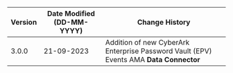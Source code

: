 | **Version** | **Date Modified (DD-MM-YYYY)** | **Change History**                                                                         |
|-------------|--------------------------------|--------------------------------------------------------------------------------------------|
| 3.0.0       | 21-09-2023                     |	Addition of new CyberArk Enterprise Password Vault (EPV) Events AMA **Data Connector**  |                    | 	                                                            |  
         
                                                                                                                 
